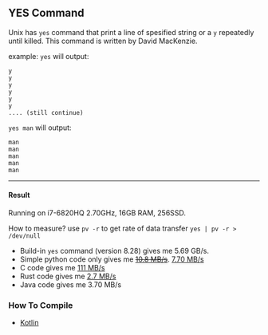 YES Command
---
Unix has `yes` command that print a line of spesified string or a `y` repeatedly until killed. 
This command is written by David MacKenzie. 

example:
`yes` will output:

```
y
y
y
y
y
y
.... (still continue)
```

`yes man` will output:

```
man
man
man
man
man
```



---
#### Result

Running on i7-6820HQ 2.70GHz, 16GB RAM, 256SSD.

How to measure? use `pv -r` to get rate of data transfer
`yes | pv -r > /dev/null`

- Build-in `yes` command (version 8.28) gives me 5.69 GB/s.
- Simple python code only gives me [~~10.8 MB/s~~](https://github.com/wahyuoi/yes/blob/2aedec6dd96d8e28f9b6e6c5c41bee8cac2b9cd1/yes.py). [7.70 MB/s](https://github.com/wahyuoi/yes/blob/16cad02c9ed5ccf19a7b34a5e0968aeb59afafbd/yes.py)
- C code gives me [111 MB/s](https://github.com/wahyuoi/yes/blob/5707d6d41b9688a56082d5f61b174c4bd1d891a2/yes.c)
- Rust code gives me [2.7 MB/s](https://github.com/wahyuoi/yes/blob/af0433ce65c0f93d28eda1a01f01643974bbbd26/yes.rs)
- Java code gives me 3.70 MB/s


### How To Compile
- [Kotlin](https://www.codexpedia.com/kotlin/install-compile-and-run-kotlin-from-command-line/)